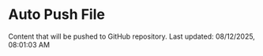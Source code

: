# Auto Push File

Content that will be pushed to GitHub repository.
Last updated: 08/12/2025, 08:01:03 AM